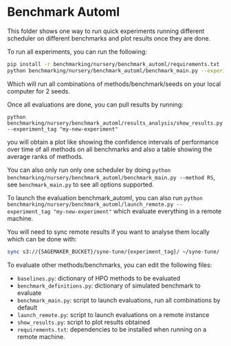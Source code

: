 # Benchmark Automl

This folder shows one way to run quick experiments running different scheduler on different benchmarks and plot
 results once they are done.

To run all experiments, you can run the following:


```bash
pip install -r benchmarking/nursery/benchmark_automl/requirements.txt
python benchmarking/nursery/benchmark_automl/benchmark_main.py --experiment_tag "my-new-experiment" --num_seeds 2
```

Which will run all combinations of methods/benchmark/seeds on your local computer for 2 seeds.

Once all evaluations are done, you can pull results by running:

```python benchmarking/nursery/benchmark_automl/results_analysis/show_results.py --experiment_tag "my-new-experiment"``` 

you will obtain a plot like showing the confidence intervals of performance over time of all methods on all benchmarks
and also a table showing the average ranks of methods.

You can also only run only one scheduler by doing `python benchmarking/nursery/benchmark_automl/benchmark_main.py --method RS`, see
`benchmark_main.py` to see all options supported.

To launch the evaluation benchmark_automl, you can also run 
```python benchmarking/nursery/benchmark_automl/launch_remote.py --experiment_tag "my-new-experiment"``` which 
evaluate everything in a remote machine. 

You will need to sync remote results if you want to analyse them locally which can be done with:

```bash
sync s3://{SAGEMAKER_BUCKET}/syne-tune/{experiment_tag}/ ~/syne-tune/
```

To evaluate other methods/benchmarks, you can edit the following files:
* `baselines.py`: dictionary of HPO methods to be evaluated 
* `benchmark_definitions.py`: dictionary of simulated benchmark to evaluate
* `benchmark_main.py`: script to launch evaluations, run all combinations by default
* `launch_remote.py`: script to launch evaluations on a remote instance
* `show_results.py`: script to plot results obtained 
* `requirements.txt`: dependencies to be installed when running on a remote machine.